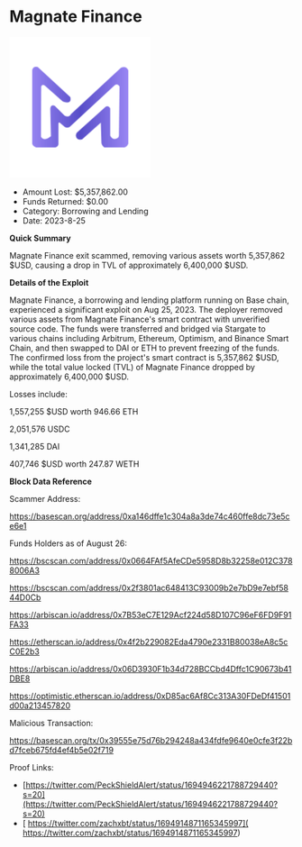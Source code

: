 # Magnate Finance
![Magnate Finance](/rektimages/Magnate-Finance-Rugpull.png)
- Amount Lost: $5,357,862.00
- Funds Returned: $0.00
- Category: Borrowing and Lending
- Date: 2023-8-25

**Quick Summary**

Magnate Finance exit scammed, removing various assets worth 5,357,862 $USD, causing a drop in TVL of approximately 6,400,000 $USD.

  


 **Details of the Exploit**

Magnate Finance, a borrowing and lending platform running on Base chain, experienced a significant exploit on Aug 25, 2023. The deployer removed various assets from Magnate Finance's smart contract with unverified source code. The funds were transferred and bridged via Stargate to various chains including Arbitrum, Ethereum, Optimism, and Binance Smart Chain, and then swapped to DAI or ETH to prevent freezing of the funds. The confirmed loss from the project's smart contract is 5,357,862 $USD, while the total value locked (TVL) of Magnate Finance dropped by approximately 6,400,000 $USD.

  


Losses include:

1,557,255 $USD worth 946.66 ETH

2,051,576 USDC

1,341,285 DAI

407,746 $USD worth 247.87 WETH

  


 **Block Data Reference**

Scammer Address:

https://basescan.org/address/0xa146dffe1c304a8a3de74c460ffe8dc73e5ce6e1

  


Funds Holders as of August 26:

https://bscscan.com/address/0x0664FAf5AfeCDe5958D8b32258e012C3788006A3

https://bscscan.com/address/0x2f3801ac648413C93009b2e7bD9e7ebf5844D0Cb

https://arbiscan.io/address/0x7B53eC7E129Acf224d58D107C96eF6FD9F91FA33

https://etherscan.io/address/0x4f2b229082Eda4790e2331B80038eA8c5cC0E2b3

https://arbiscan.io/address/0x06D3930F1b34d728BCCbd4Dffc1C90673b41DBE8

https://optimistic.etherscan.io/address/0xD85ac6Af8Cc313A30FDeDf41501d00a213457820

  


Malicious Transaction:

https://basescan.org/tx/0x39555e75d76b294248a434fdfe9640e0cfe3f22bd7fceb675fd4ef4b5e02f719


Proof Links:
- [https://twitter.com/PeckShieldAlert/status/1694946221788729440?s=20](https://twitter.com/PeckShieldAlert/status/1694946221788729440?s=20)
- [ https://twitter.com/zachxbt/status/1694914871165345997]( https://twitter.com/zachxbt/status/1694914871165345997)


